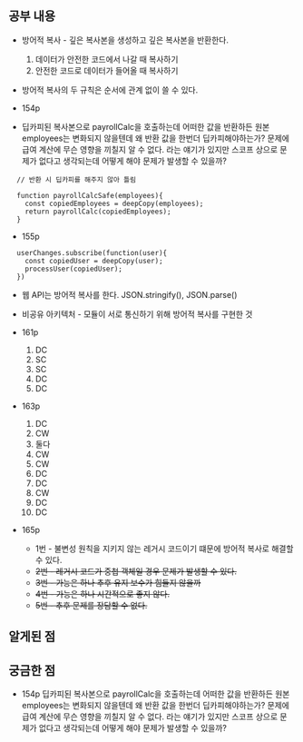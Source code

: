 ## 공부 내용

- 방어적 복사 - 깊은 복사본을 생성하고 깊은 복사본을 반환한다.
  1. 데이터가 안전한 코드에서 나갈 때 복사하기
  2. 안전한 코드로 데이터가 들어올 때 복사하기
- 방어적 복사의 두 규칙은 순서에 관계 없이 쓸 수 있다.

- 154p
- 딥카피된 복사본으로 payrollCalc을 호출하는데 어떠한 값을 반환하든 원본 employees는 변화되지 않을텐데 왜 반환 값을 한번더 딥카피해야하는가? 문제에 급여 계산에 무슨 영향을 끼칠지 알 수 없다. 라는 얘기가 있지만 스코프 상으로 문제가 없다고 생각되는데 어떻게 해야 문제가 발생할 수 있을까?

```
  // 반환 시 딥카피를 해주지 않아 틀림

  function payrollCalcSafe(employees){
    const copiedEmployees = deepCopy(employees);
    return payrollCalc(copiedEmployees);
  }
```

- 155p

```
  userChanges.subscribe(function(user){
    const copiedUser = deepCopy(user);
    processUser(copiedUser);
  })
```

- 웹 API는 방어적 복사를 한다. JSON.stringify(), JSON.parse()
- 비공유 아키텍처 - 모듈이 서로 통신하기 위해 방어적 복사를 구현한 것

- 161p

  1. DC
  2. SC
  3. SC
  4. DC
  5. DC

- 163p

  1. DC
  2. CW
  3. 둘다
  4. CW
  5. CW
  6. DC
  7. DC
  8. CW
  9. DC
  10. DC

- 165p
  - 1번 - 불변성 원칙을 지키지 않는 레거시 코드이기 떄문에 방어적 복사로 해결할 수 있다.
  - ~~2번 - 레거시 코드가 중첩 객체일 경우 문제가 발생할 수 있다.~~
  - ~~3번 - 가능은 하나 추후 유지 보수가 힘들지 않을까~~
  - ~~4번 - 가능은 하나 시간적으로 좋지 않다.~~
  - ~~5번 - 추후 문제를 장담할 수 없다.~~

## 알게된 점

## 궁금한 점

- 154p 딥카피된 복사본으로 payrollCalc을 호출하는데 어떠한 값을 반환하든 원본 employees는 변화되지 않을텐데 왜 반환 값을 한번더 딥카피해야하는가? 문제에 급여 계산에 무슨 영향을 끼칠지 알 수 없다. 라는 얘기가 있지만 스코프 상으로 문제가 없다고 생각되는데 어떻게 해야 문제가 발생할 수 있을까?
